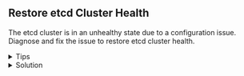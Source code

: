 ## Restore etcd Cluster Health

The etcd cluster is in an unhealthy state due to a configuration issue. Diagnose and fix the issue to restore etcd cluster health.

<details>
<summary>Tips</summary>

- Inspect the etcd manifest at `/etc/kubernetes/manifests/etcd.yaml` for misconfigurations.
- Use `journalctl -u etcd` to review the etcd service logs for errors.
</details>

<details>
<summary>Solution</summary>

The etcd service's client URL has been misconfigured. Correct the `--listen-client-urls` setting in `/etc/kubernetes/manifests/etcd.yaml` back to `https://127.0.0.1:2379`, then restart the kubelet to apply the change.

</details>

